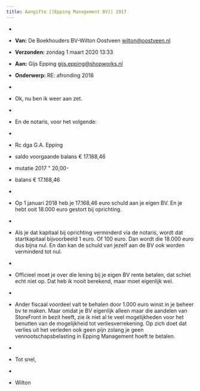 ```yaml
---
title: Aangifte [[Epping Management BV]] 2017
---
```


- 

- **Van:** De Boekhouders BV-Wilton Oostveen <wilton@oostveen.nl>

- **Verzonden:** zondag 1 maart 2020 13:33

- **Aan:** Gijs Epping <gijs.epping@shopworks.nl>

- **Onderwerp:** RE: afronding 2018

- 

- Ok, nu ben ik weer aan zet.

- 

- En de notaris, voor het volgende:

- 

- Rc dga G.A. Epping

- saldo voorgaande balans € 17.188,46

- mutatie 2017 " 20,00-

- balans € 17.168,46

- 

- Op 1 januari 2018 heb je 17.168,46 euro schuld aan je eigen BV. En je hebt ooit 18.000 euro gestort bij oprichting.

- 

- Als je dat kapitaal bij oprichting verminderd via de notaris, wordt dat startkapitaal bijvoorbeeld 1 euro. Of 100 euro. Dan wordt die 18.000 euro dus bijna nul. En dan kan de schuld van jezelf aan de BV ook worden verminderd tot nul.

- 

- Officieel moet je over die lening bij je eigen BV rente betalen, dat schiet echt niet op. Dat heb ik nooit berekend, maar moet eigenlijk wel.

- 

- Ander fiscaal voordeel valt te behalen door 1.000 euro winst in je beheer bv te maken. Maar omdat je BV eigenlijk alleen maar die aandelen van StoreFront in bezit heeft, zie ik niet al te veel mogelijkheden voor het benutten van de mogelijkheid tot verliesverrekening. Op zich doet dat verlies uit het verleden ook geen pijn zolang je geen vennootschapsbelasting in Epping Management hoeft te betalen.

- 

- Tot snel,

- 

- Wilton
